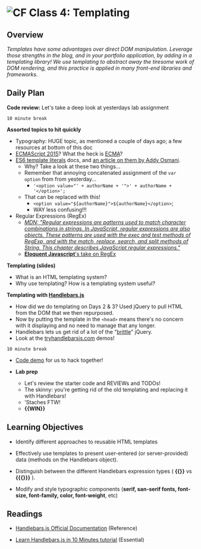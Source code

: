 ![CF](https://i.imgur.com/7v5ASc8.png)  Class 4: Templating
=======
## Overview
<!-- Provide a general overview of the daily concepts and processes that will be covered in lectures and labs -->

*Templates have some advantages over direct DOM manipulation. Leverage those strengths in the blog, and in your portfolio application, by adding in a templating library! We use templating to abstract away the tiresome work of DOM rendering, and this practice is applied in many front-end libraries and frameworks.*

## Daily Plan

**Code review:** Let's take a deep look at yesterdays lab assignment

```10 minute break```

**Assorted topics to hit quickly**

- Typography: HUGE topic, as mentioned a couple of days ago; a few resources at bottom of this doc
- [ECMAScript 2015](http://www.ecma-international.org/ecma-262/6.0/)? What the heck is [ECMA](http://www.ecma-international.org/)?
- [ES6 template literals](https://developer.mozilla.org/en-US/docs/Web/JavaScript/Reference/Template_literals) docs, and [an article on them by Addy Osmani](https://developers.google.com/web/updates/2015/01/ES6-Template-Strings).
	- Why? Take a look at these two things...
	- Remember that annoying concatenated assignment of the `var option` from  from yesterday...
		- `'<option value="' + authorName + '">' + authorName + '</option>';`
	- That can be replaced with this!
		- `<option value="${authorName}">${authorName}</option>`;
		- WAY less confusing!!!
- Regular Expressions (RegEx)
	- [*MDN: "Regular expressions are patterns used to match character combinations in strings. In JavaScript, regular expressions are also objects. These patterns are used with the exec and test methods of RegExp, and with the match, replace, search, and split methods of String. This chapter describes JavaScript regular expressions."*](https://developer.mozilla.org/en-US/docs/Web/JavaScript/Guide/Regular_Expressions)
	- [**Eloquent Javascript**'s take on RegEx](http://eloquentjavascript.net/09_regexp.html)

**Templating (slides)**

- What is an HTML templating system?
- Why use templating? How is a templating system useful?

**Templating with [Handlebars.js](http://handlebarsjs.com/)**

- How did we do templating on Days 2 & 3? Used jQuery to pull HTML from the DOM that we then repurposed.
- Now by putting the template in the `<head>` means there's no concern with it displaying and no need to manage that any longer.
- Handlebars lets us get rid of a lot of the "[brittle](http://lmgtfy.com/?q=brittle+code)" jQuery.
- Look at the [tryhandlebarsjs.com](http://tryhandlebarsjs.com/) demos!

```10 minute break```

- [Code demo](https://github.com/codefellows/301-04-handlebars-demo) for us to hack together!

- **Lab prep**
	- Let's review the starter code and REVIEWs and TODOs!
  	- The skinny: you're getting rid of the old templating and replacing it with Handlebars!
  	- 'Staches FTW!
  	- **{{WIN}}**

## Learning Objectives
<!--
ABCD:
  Audience: Program participants
  Behavior: Expected learning/behavior changes/results
  Condition:
    Circumstances that lead to change/result
    When change/result are expected to occur
  Degree: How much change occurs (%) for how many participants (#)
-->

* Identify different approaches to reusable HTML templates

* Effectively use templates to present user-entered (or server-provided) data (methods on the Handlebars object).

* Distinguish between the different Handlebars expression types ( **{{}}** vs **{{{}}}** ).

* Modify and style typographic components (**serif, san-serif fonts, font-size, font-family, color, font-weight**, etc)

## Readings
<!-- List of readings required for this content; readings being completed by the start of this lecture -->

* [Handlebars.js Official Documentation](http://handlebarsjs.com/) (Reference)

* [Learn Handlebars.js in 10 Minutes tutorial](http://tutorialzine.com/2015/01/learn-handlebars-in-10-minutes/) (Essential)
